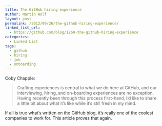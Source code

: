 ```yaml
---
title: The GitHub hiring experience
author: Martin Wolf
layout: post
permalink: /2012/09/26/the-github-hiring-experience/
linked_list_url:
  - https://github.com/blog/1269-the-github-hiring-experience
categories:
  - Linked List
tags:
  - github
  - hiring
  - job
  - onboarding
---
```

<p class="linked-list-quote-author">
  Coby Chapple:
</p>

> Crafting experiences is central to what we do here at GitHub, and our interviewing, hiring, and on-boarding experiences are no exception. Having recently been through this process first-hand, I’d like to share a little bit about what it’s like while it’s still fresh in my mind.

If all is true what&#8217;s written on the GitHub blog, it&#8217;s really one of the coolest companies to work for. This article proves that again.